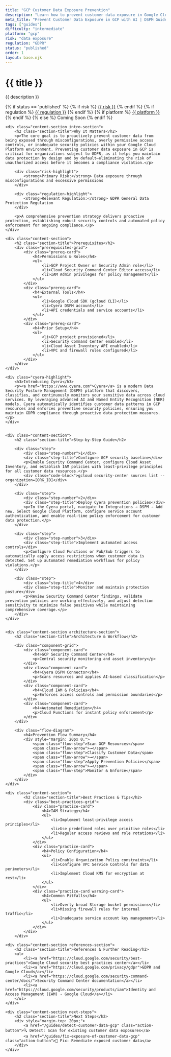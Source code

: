 ```yaml
---
title: "GCP Customer Data Exposure Prevention"
description: "Learn how to prevent customer data exposure in Google Cloud Platform environments. Follow step-by-step guidance for GDPR compliance."
meta_title: "Prevent Customer Data Exposure in GCP with AI | DSPM Guide"
tags: ["guides"]
difficulty: "intermediate"
platform: "gcp"
risk: "data exposure"
regulation: "GDPR"
status: "published"
order: 1
layout: base.njk
---
```


<div class="container">
    <div class="header">
        <h1>{{ title }}</h1>
        <p>{{ description }}</p>
        <div class="guide-tags-container">
			<div class="guide-tags-wrapper">
		    {% if status == 'published' %}
		        {% if risk %}
		        <a href="/risk/{{ risk | downcase | replace: ' ', '-' }}/" class="guide-tag risk">{{ risk }}</a>
		        {% endif %}
		        {% if regulation %}
		        <a href="/regulation/{{ regulation | downcase | replace: ' ', '-' }}/" class="guide-tag regulation">{{ regulation }}</a>
		        {% endif %}
		        {% if platform %}
		        <a href="/platforms/{{ platform | downcase | replace: ' ', '-' }}/" class="guide-tag platform">{{ platform }}</a>
		        {% endif %}
		    {% else %}
		        <span class="guide-tag coming-soon">Coming Soon</span>
		    {% endif %}
		</div>
		</div>
    </div>

    <div class="content-section intro-section">
        <h2 class="section-title">Why It Matters</h2>
        <p>The core goal is to proactively prevent customer data from being exposed through misconfigurations, overly permissive access controls, or inadequate security policies within your Google Cloud Platform environment. Preventing customer data exposure in GCP is critical for organizations subject to GDPR, as it helps you maintain data protection by design and by default—eliminating the risk of unauthorized access before it becomes a compliance violation.</p>
        
        <div class="risk-highlight">
            <strong>Primary Risk:</strong> Data exposure through misconfigurations and excessive permissions
        </div>
        
        <div class="regulation-highlight">
            <strong>Relevant Regulation:</strong> GDPR General Data Protection Regulation
        </div>
        
        <p>A comprehensive prevention strategy delivers proactive protection, establishing robust security controls and automated policy enforcement for ongoing compliance.</p>
    </div>

    <div class="content-section">
        <h2 class="section-title">Prerequisites</h2>
        <div class="prerequisites-grid">
            <div class="prereq-card">
                <h4>Permissions & Roles</h4>
                <ul>
                    <li>GCP Project Owner or Security Admin role</li>
                    <li>Cloud Security Command Center Editor access</li>
                    <li>IAM Admin privileges for policy management</li>
                </ul>
            </div>
            <div class="prereq-card">
                <h4>External Tools</h4>
                <ul>
                    <li>Google Cloud SDK (gcloud CLI)</li>
                    <li>Cyera DSPM account</li>
                    <li>API credentials and service accounts</li>
                </ul>
            </div>
            <div class="prereq-card">
                <h4>Prior Setup</h4>
                <ul>
                    <li>GCP project provisioned</li>
                    <li>Security Command Center enabled</li>
                    <li>Cloud Asset Inventory API enabled</li>
                    <li>VPC and firewall rules configured</li>
                </ul>
            </div>
        </div>
    </div>
	
    <div class="cyera-highlight">
        <h3>Introducing Cyera</h3>
        <p><a href="https://www.cyera.com">Cyera</a> is a modern Data Security Posture Management (DSPM) platform that discovers, classifies, and continuously monitors your sensitive data across cloud services. By leveraging advanced AI and Named Entity Recognition (NER) models, Cyera automatically identifies customer data patterns in GCP resources and enforces preventive security policies, ensuring you maintain GDPR compliance through proactive data protection measures.</p>
    </div>
	

    <div class="content-section">
        <h2 class="section-title">Step-by-Step Guide</h2>
        
        <div class="step">
            <div class="step-number">1</div>
            <div class="step-title">Configure GCP security baseline</div>
            <p>Enable Security Command Center, configure Cloud Asset Inventory, and establish IAM policies with least-privilege principles for all customer data resources.</p>
            <div class="code-block">gcloud security-center sources list --organization=[ORG_ID]</div>
        </div>

        <div class="step">
            <div class="step-number">2</div>
            <div class="step-title">Deploy Cyera prevention policies</div>
            <p>In the Cyera portal, navigate to Integrations → DSPM → Add new. Select Google Cloud Platform, configure service account authentication, and enable real-time policy enforcement for customer data protection.</p>
        </div>

        <div class="step">
            <div class="step-number">3</div>
            <div class="step-title">Implement automated access controls</div>
            <p>Configure Cloud Functions or Pub/Sub triggers to automatically apply access restrictions when customer data is detected. Set up automated remediation workflows for policy violations.</p>
        </div>

        <div class="step">
            <div class="step-title">4</div>
            <div class="step-title">Monitor and maintain protection posture</div>
            <p>Review Security Command Center findings, validate prevention policies are working effectively, and adjust detection sensitivity to minimize false positives while maintaining comprehensive coverage.</p>
        </div>
    </div>


    <div class="content-section architecture-section">
        <h2 class="section-title">Architecture & Workflow</h2>
        
        <div class="component-grid">
            <div class="component-card">
                <h4>GCP Security Command Center</h4>
                <p>Central security monitoring and asset inventory</p>
            </div>
            <div class="component-card">
                <h4>Cyera DSPM Connector</h4>
                <p>Scans resources and applies AI-based classification</p>
            </div>
            <div class="component-card">
                <h4>Cloud IAM & Policies</h4>
                <p>Enforces access controls and permission boundaries</p>
            </div>
            <div class="component-card">
                <h4>Automated Remediation</h4>
                <p>Cloud Functions for instant policy enforcement</p>
            </div>
        </div>

        <div class="flow-diagram">
            <h4>Prevention Flow Summary</h4>
            <div style="margin: 20px 0;">
                <span class="flow-step">Scan GCP Resources</span>
                <span class="flow-arrow">→</span>
                <span class="flow-step">Classify Customer Data</span>
                <span class="flow-arrow">→</span>
                <span class="flow-step">Apply Prevention Policies</span>
                <span class="flow-arrow">→</span>
                <span class="flow-step">Monitor & Enforce</span>
            </div>
        </div>
    </div>

	<div class="content-section">
	        <h2 class="section-title">Best Practices & Tips</h2>
	        <div class="best-practices-grid">
	            <div class="practice-card">
	                <h4>IAM Strategy</h4>
	                <ul>
	                    <li>Implement least-privilege access principles</li>
	                    <li>Use predefined roles over primitive roles</li>
	                    <li>Regular access reviews and role rotations</li>
	                </ul>
	            </div>
	            <div class="practice-card">
	                <h4>Policy Configuration</h4>
	                <ul>
	                    <li>Enable Organization Policy constraints</li>
	                    <li>Configure VPC Service Controls for data perimeters</li>
	                    <li>Implement Cloud KMS for encryption at rest</li>
	                </ul>
	            </div>
	            <div class="practice-card warning-card">
	                <h4>Common Pitfalls</h4>
	                <ul>
	                    <li>Overly broad Storage bucket permissions</li>
	                    <li>Missing firewall rules for internal traffic</li>
	                    <li>Inadequate service account key management</li>
	                </ul>
	            </div>
	        </div>
	    </div>

    <div class="content-section references-section">
        <h2 class="section-title">References & Further Reading</h2>
        <ul>
            <li><a href="https://cloud.google.com/security/best-practices">Google Cloud security best practices center</a></li>
            <li><a href="https://cloud.google.com/privacy/gdpr">GDPR and Google Cloud</a></li>
            <li><a href="https://cloud.google.com/security-command-center/docs/">Security Command Center documentation</a></li>
            <li><a href="https://cloud.google.com/security/products/iam">Identity and Access Management (IAM) - Google Cloud</a></li>
        </ul>
    </div>

    <div class="content-section next-steps">
        <h2 class="section-title">Next Steps</h2>
        <div style="margin-top: 20px;">
            <a href="/guides/detect-customer-data-gcp" class="action-button">🔍 Detect: Scan for existing customer data exposures</a>
            <a href="/guides/fix-exposure-of-customer-data-gcp" class="action-button">🔧 Fix: Remediate exposed customer data</a>
        </div>
    </div>
</div>